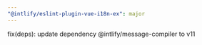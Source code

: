 ```yaml
---
"@intlify/eslint-plugin-vue-i18n-ex": major
---
```


fix(deps): update dependency @intlify/message-compiler to v11
